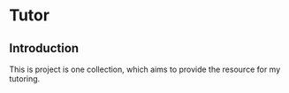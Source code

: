 # Tutor

## Introduction

This is project is one collection, which aims to provide the resource for my tutoring.
